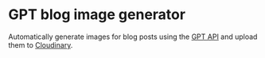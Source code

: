 # GPT blog image generator

Automatically generate images for blog posts using the
[GPT API](https://openai.com/blog/openai-api/) and upload them to
[Cloudinary](https://cloudinary.com/).
